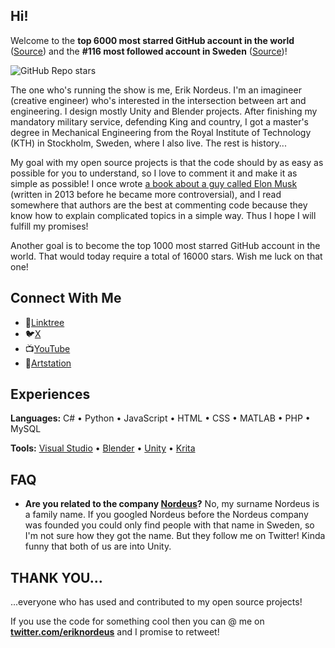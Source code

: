 ## Hi!

Welcome to the **top 6000 most starred GitHub account in the world** ([Source](https://gitstar-ranking.com/Habrador)) and the **#116 most followed account in Sweden** ([Source](https://github.com/gayanvoice/top-github-users/blob/main/markdown/followers/sweden.md))!

<!--![GitHub Repo stars](https://www.habrador.com/GitHubData/test.svg)-->

<!--![GitHub Repo stars](https://img.shields.io/github/stars/Habrador?style=for-the-badge)-->

![GitHub Repo stars](https://img.shields.io/badge/dynamic/json?logo=github&label=GitHub%20Stars&style=for-the-badge&query=%24.stars&url=https://api.github-star-counter.workers.dev/user/Habrador)

The one who's running the show is me, Erik Nordeus. I'm an imagineer (creative engineer) who's interested in the intersection between art and engineering. I design mostly Unity and Blender projects. After finishing my mandatory military service, defending King and country, I got a master's degree in Mechanical Engineering from the Royal Institute of Technology (KTH) in Stockholm, Sweden, where I also live. The rest is history... 

My goal with my open source projects is that the code should by as easy as possible for you to understand, so I love to comment it and make it as simple as possible! I once wrote [a book about a guy called Elon Musk](https://www.habrador.com/p/elonmuskbook/) (written in 2013 before he became more controversial), and I read somewhere that authors are the best at commenting code because they know how to explain complicated topics in a simple way. Thus I hope I will fulfill my promises!

Another goal is to become the top 1000 most starred GitHub account in the world. That would today require a total of 16000 stars. Wish me luck on that one! 


## Connect With Me

* 🌳[Linktree](https://linktr.ee/eriknordeus)
* 🐦[X](https://x.com/eriknordeus)
* 📺[YouTube](https://www.youtube.com/@eriknordeus)
* 🎨[Artstation](https://www.artstation.com/eriknordeus)


## Experiences

**Languages:** C# • Python • JavaScript • HTML • CSS • MATLAB • PHP • MySQL

**Tools:** [Visual Studio](https://visualstudio.microsoft.com/) • [Blender](https://www.blender.org/) • [Unity](https://unity.com/) • [Krita](https://krita.org/)  


## FAQ

* **Are you related to the company [Nordeus](https://nordeus.com/)?** No, my surname Nordeus is a family name. If you googled Nordeus before the Nordeus company was founded you could only find people with that name in Sweden, so I'm not sure how they got the name. But they follow me on Twitter! Kinda funny that both of us are into Unity.


## THANK YOU... 

...everyone who has used and contributed to my open source projects! 

If you use the code for something cool then you can @ me on **[twitter.com/eriknordeus](https://twitter.com/eriknordeus)** and I promise to retweet! 
